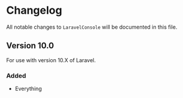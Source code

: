 # Changelog

All notable changes to `LaravelConsole` will be documented in this file.

## Version 10.0

For use with version 10.X of Laravel.

### Added
- Everything
